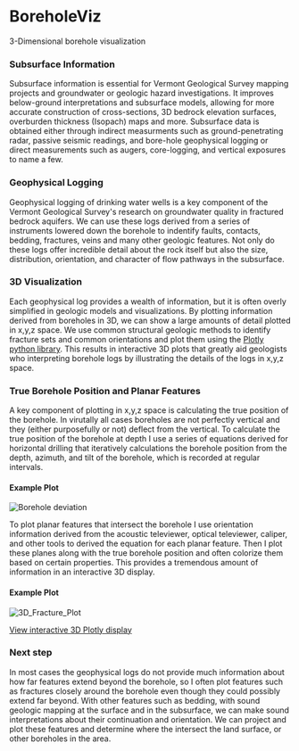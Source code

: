 # BoreholeViz
3-Dimensional borehole visualization

### Subsurface Information
Subsurface information is essential for Vermont Geological Survey mapping projects and groundwater or geologic hazard investigations. It improves below-ground interpretations and subsurface models, allowing for more accurate construction of cross-sections, 3D bedrock elevation surfaces, overburden thickness (Isopach) maps and more. Subsurface data is obtained either through indirect measurments such as ground-penetrating radar, passive seismic readings, and bore-hole geophysical logging or direct measurements such as augers, core-logging, and vertical exposures to name a few.

### Geophysical Logging
Geophysical logging of drinking water wells is a key component of the Vermont Geological Survey's research on groundwater quality in fractured bedrock aquifers. We can use these logs derived from a series of instruments lowered down the borehole to indentify faults, contacts, bedding, fractures, veins and many other geologic features. Not only do these logs offer incredible detail about the rock itself but also the size, distribution, orientation, and character of flow pathways in the subsurface.

### 3D Visualization
Each geophysical log provides a wealth of information, but it is often overly simplified in geologic models and visualizations. By plotting information derived from boreholes in 3D, we can show a large amounts of detail plotted in x,y,z space. We use common structural geologic methods to identify fracture sets and common orientations and plot them using the [Plotly python library](https://plot.ly/python/). This results in interactive 3D plots that greatly aid geologists who interpreting borehole logs by illustrating the details of the logs in x,y,z space. 

### True Borehole Position and Planar Features
A key component of plotting in x,y,z space is calculating the true position of the borehole. In virutally all cases boreholes are not perfectly vertical and they (either purposefully or not) deflect from the vertical. To calculate the true position of the borehole at depth I use a series of equations derived for horizontal drilling that iteratively calculations the borehole position from the depth, azimuth, and tilt of the borehole, which is recorded at regular intervals.

#### Example Plot

![Borehole deviation](../master/BoreholeTilt_37STL.jpg)

To plot planar features that intersect the borehole I use orientation information derived from the acoustic televiewer, optical televiewer, caliper, and other tools to derived the equation for each planar feature. Then I plot these planes along with the true borehole position and often colorize them based on certain properties. This provides a tremendous amount of information in an interactive 3D display. 

#### Example Plot

![3D_Fracture_Plot](../master/Fracture_3D_well.png)

[View interactive 3D Plotly display](https://nbviewer.jupyter.org/github/CDowey/BoreholeViz/blob/master/BenningtonWells/Borehole_26STL_WellFract.ipynb)

### Next step
In most cases the geophysical logs do not provide much information about how far features extend beyond the borehole, so I often plot features such as fractures closely around the borehole even though they could possibly extend far beyond. With other features such as bedding, with sound geologic mapping at the surface and in the subsurface, we can make sound interpretations about their continuation and orientation. We can project and plot these features and determine where the intersect the land surface, or other boreholes in the area.
